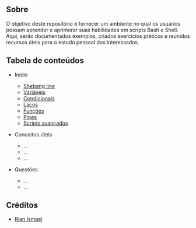 ## Sobre

O objetivo deste repositório é fornecer um ambiente no qual os usuários possam aprender e aprimorar suas habilidades em scripts Bash e Shell. Aqui, serão documentados exemplos, criados exercícios práticos e reunidos recursos úteis para o estudo pessoal dos interessados.

## Tabela de conteúdos

- Início
    - [Shebang line](link-shebang_line-readme)
    - [Variáveis](link-variavies-readme)
    - [Condicionais](link-condicionais-readme)
    - [Laços](link-lacos-readme)
    - [Funções](link-funcoes-readme)
    - [Pipes](link-pipes-readme)
    - [Scripts avançados](link-scripts_avancados-readme)

- Conceitos úteis
    - ...
    - ...
    - ...
    
- Questões
    - ...
    - ...


## Créditos

- [Rian Ismael](https://github.com/Rian-Ismael/)